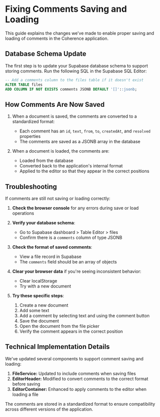 # Fixing Comments Saving and Loading

This guide explains the changes we've made to enable proper saving and loading of comments in the Coherence application.

## Database Schema Update

The first step is to update your Supabase database schema to support storing comments. Run the following SQL in the Supabase SQL Editor:

```sql
-- Add a comments column to the files table if it doesn't exist
ALTER TABLE files 
ADD COLUMN IF NOT EXISTS comments JSONB DEFAULT '[]'::jsonb;
```

## How Comments Are Now Saved

1. When a document is saved, the comments are converted to a standardized format:
   - Each comment has an `id`, `text`, `from`, `to`, `createdAt`, and `resolved` properties
   - The comments are saved as a JSONB array in the database

2. When a document is loaded, the comments are:
   - Loaded from the database
   - Converted back to the application's internal format
   - Applied to the editor so that they appear in the correct positions

## Troubleshooting

If comments are still not saving or loading correctly:

1. **Check the browser console** for any errors during save or load operations

2. **Verify your database schema**:
   - Go to Supabase dashboard > Table Editor > files
   - Confirm there is a `comments` column of type JSONB

3. **Check the format of saved comments**:
   - View a file record in Supabase
   - The `comments` field should be an array of objects

4. **Clear your browser data** if you're seeing inconsistent behavior:
   - Clear localStorage
   - Try with a new document

5. **Try these specific steps**:
   1. Create a new document
   2. Add some text
   3. Add a comment by selecting text and using the comment button
   4. Save the document
   5. Open the document from the file picker
   6. Verify the comment appears in the correct position

## Technical Implementation Details

We've updated several components to support comment saving and loading:

1. **FileService:** Updated to include comments when saving files
2. **EditorHeader:** Modified to convert comments to the correct format before saving
3. **EditorContainer:** Enhanced to apply comments to the editor when loading a file

The comments are stored in a standardized format to ensure compatibility across different versions of the application. 
